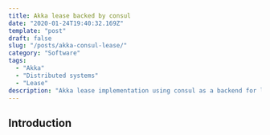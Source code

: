 ```yaml
---
title: Akka lease backed by consul
date: "2020-01-24T19:40:32.169Z"
template: "post"
draft: false
slug: "/posts/akka-consul-lease/"
category: "Software"
tags:
  - "Akka"
  - "Distributed systems"
  - "Lease"
description: "Akka lease implementation using consul as a backend for locks"
---
```


## Introduction
